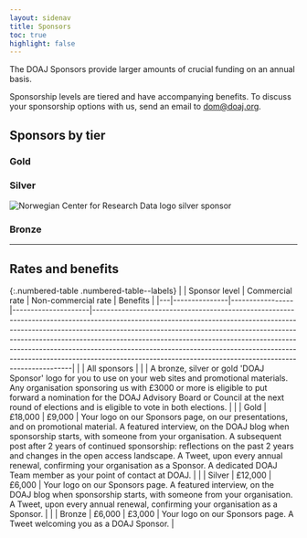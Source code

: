 ```yaml
---
layout: sidenav
title: Sponsors
toc: true
highlight: false
---
```


The DOAJ Sponsors provide larger amounts of crucial funding on an annual basis. 

Sponsorship levels are tiered and have accompanying benefits. To discuss your sponsorship options with us, send an email to [dom@doaj.org](mailto:dom@doaj.org).

## Sponsors by tier

### Gold

### Silver
![Norwegian Center for Research Data logo silver sponsor](../../img/nsd.svg "Norwegian Center for Research Data logo silver sponsor")

### Bronze

---

## Rates and benefits

{:.numbered-table .numbered-table--labels}
|   | Sponsor level | Commercial rate | Non-commercial rate | Benefits                                                                                                                                                                                                                                                                                                                                                                                                                                                                     |
|---|---------------|-----------------|---------------------|------------------------------------------------------------------------------------------------------------------------------------------------------------------------------------------------------------------------------------------------------------------------------------------------------------------------------------------------------------------------------------------------------------------------------------------------------------------------------|
|   | All sponsors  |                 |                     | A bronze, silver or gold 'DOAJ Sponsor' logo for you to use on your web sites and promotional materials.  Any organisation sponsoring us with £3000 or more is eligible to put forward a nomination for the DOAJ Advisory Board or Council at the next round of elections and is eligible to vote in both elections.                                                                                                                                                         |
|   | Gold          | £18,000         | £9,000              | Your logo on our Sponsors page, on our presentations, and on promotional material.  A featured interview, on the DOAJ blog when sponsorship starts, with someone from your organisation. A subsequent post after 2 years of continued sponsorship: reflections on the past 2 years and changes in the open access landscape.  A Tweet, upon every annual renewal, confirming your organisation as a Sponsor.  A dedicated DOAJ Team member as your point of contact at DOAJ. |
|   | Silver        | £12,000         | £6,000              | Your logo on our Sponsors page.  A featured interview, on the DOAJ blog when sponsorship starts, with someone from your organisation.  A Tweet, upon every annual renewal, confirming your organisation as a Sponsor.                                                                                                                                                                                                                                                        |
|   | Bronze        | £6,000          | £3,000              | Your logo on our Sponsors page.  A Tweet welcoming you as a DOAJ Sponsor.                                                                                                                                                                                                                                                                                                                                                                                                    |
